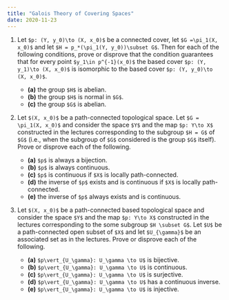 ```yaml
---
title: "Galois Theory of Covering Spaces"
date: 2020-11-23
---
```


1. Let `$p: (Y, y_0)\to (X, x_0)$` be a connected cover, let `$G =\pi_1(X, x_0)$` 
and let `$H = p_*(\pi_1(Y, y_0))\subset G$`. Then for each of the following conditions, prove or disprove that
the condition guarantees that for every point `$y_1\in p^{-1}(x_0)$` the based cover `$p: (Y, y_1)\to (X, x_0)$` is isomorphic to
the based cover `$p: (Y, y_0)\to (X, x_0)$`.
    * __(a)__ the group `$H$` is abelian.
    * __(b)__ the group `$H$` is normal in `$G$`.
    * __(c)__ the group `$G$` is abelian.

2. Let `$(X, x_0)$` be a path-connected topological space. Let `$G = \pi_1(X, x_0)$` and consider the space `$Y$` and the map `$p: Y\to X$` constructed in the lectures corresponding to the subgroup `$H = G$` of `$G$` (i.e., when the subgroup of `$G$` considered is the group `$G$` itself). Prove or disprove each of the following.
    * __(a)__ `$p$` is always a bijection.
    * __(b)__ `$p$` is always continuous.
    * __(c)__ `$p$` is continuous if `$X$` is locally path-connected.
    * __(d)__ the inverse of `$p$` exists and is continuous if `$X$` is locally path-connected.
    * __(e)__ the inverse of `$p$` always exists and is continuous.

3. Let `$(X, x_0)$` be a path-connected based topological space and consider the space `$Y$` and the map `$p: Y\to X$` constructed in the lectures corresponding to the some subgroup `$H \subset G$`. Let `$U$` be a path-connected open subset of `$X$` and let `$U_{\gamma}$` be an associated set 
as in the lectures. Prove or disprove each of the following.
    * __(a)__ `$p\vert_{U_\gamma}: U_\gamma \to U$` is bijective.
    * __(b)__ `$p\vert_{U_\gamma}: U_\gamma \to U$` is continuous.
    * __(c)__ `$p\vert_{U_\gamma}: U_\gamma \to U$` is surjective.
    * __(d)__ `$p\vert_{U_\gamma}: U_\gamma \to U$` has a continuous inverse.
    * __(e)__ `$p\vert_{U_\gamma}: U_\gamma \to U$` is injective.
